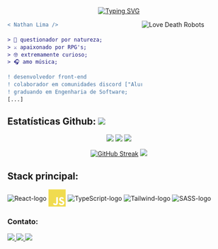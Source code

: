 <p align="center" >
  <a href="[https://git.io/typing-sv](https://git.io/typing-sv)g"><img src="https://readme-typing-svg.demolab.com?font=Roboto+Condensed&size=35&duration=3000&pause=1000&color=a277ff&center=true&vCenter=true&width=450&lines=Sup+fellas+i'm+Nathan+🤙🏾;Front-end+Developer+💻" alt="Typing SVG" /></a>
</p>

<div>
  <img align="right" alt="Love Death Robots" height="200" width="200" src="https://im2.ezgif.com/tmp/ezgif-2-545602f12b.gif">
</div>

<div>
  
  ```diff
  < Nathan Lima /> 
  
  > 🤔 questionador por natureza;
  > ⚔️ apaixonado por RPG's;
  > 🤓 extremamente curioso;
  > 🎧 amo música;
  
  ! ‍desenvolvedor front-end
  ! colaborador em comunidades discord ["Alura", "Juniorland.Tech"];
  ! graduando em Engenharia de Software;
  [...]
```

</div>

## Estatísticas Github: ![](https://komarev.com/ghpvc/?username=NathanlsDev&color=a277ff&style=flat-square&abbreviated=true)

<div align="center">
  <img src="http://github-profile-summary-cards.vercel.app/api/cards/stats?username=NathanlsDev&theme=aura&show_icons=true&rank_icon=percentile&include_all_commits=true" />
  <img src="http://github-profile-summary-cards.vercel.app/api/cards/repos-per-language?username=NathanlsDev&theme=aura&show_icons=true&show_icons=true&hide_border=true&border_radius=10" />
  <img height="195em" src="http://github-profile-summary-cards.vercel.app/api/cards/profile-details?username=NathanlsDev&theme=aura&show_icons=true&card_width=500px" />
</div>

<div align="center">
  
  [![GitHub Streak](https://streak-stats.demolab.com?user=NathanlsDev&theme=aura&hide_border=true&border_radius=7&date_format=j%20M%5B%20Y%5D&card_width=450)](https://git.io/streak-stats)
  <a href="https://discord.com/users/818686819796779059">
    <img style="width: 380px;" src="https://lanyard-profile-readme.vercel.app/api/818686819796779059?theme=aura&animated=true&borderRadius=6px&idleMessage=Probably+doing+something+else...">
  </a>
</div>


## Stack principal:

<div style="display: inline_block">
  <img 
    title="React" 
    align="center" 
    alt="React-logo" 
    height="40" 
    width="40" 
    src="https://cdn.jsdelivr.net/gh/devicons/devicon/icons/react/react-original.svg"/>
  <img 
    title="JavaScript" 
    align="center" 
    alt="Js-logo" 
    height="40" 
    width="40" 
    src="https://raw.githubusercontent.com/devicons/devicon/master/icons/javascript/javascript-plain.svg"/>
  <img 
    title="TypeScript" 
    align="center" 
    alt="TypeScript-logo" 
    height="40" 
    width="40" 
    src="https://cdn.jsdelivr.net/gh/devicons/devicon/icons/typescript/typescript-plain.svg"/>  
  <img 
    title="Tailwind" 
    align="center" 
    alt="Tailwind-logo" 
    height="40" 
    width="40" 
    src="https://cdn.jsdelivr.net/gh/devicons/devicon/icons/tailwindcss/tailwindcss-plain.svg"/>
  <img 
    title="SASS" 
    align="center" 
    alt="SASS-logo" 
    height="40" 
    width="40" 
    src="https://cdn.jsdelivr.net/gh/devicons/devicon/icons/sass/sass-original.svg"/>
</div>

### Contato:

<div>
  <a href="mailto:nathanls.dev@gmail.com" title="Gmail">
    <img 
      src="https://img.shields.io/badge/Gmail-D14836?style=for-the-badge&logo=gmail&logoColor=white" 
      target="_blank"/>
  </a>

  <a href="https://www.linkedin.com/in/NathanlsDev/" target="_blank" rel="external" title="Linkedin">
    <img 
      src="https://img.shields.io/badge/-LinkedIn-%230077B5?style=for-the-badge&logo=linkedin&logoColor=white" 
      target="_blank"/>
  </a>
  <a href="https://twitter.com/nathanlsdev" target="_blank">
    <img src="https://img.shields.io/badge/NathanLSDev-000000?style=for-the-badge&logo=x&logoColor=white">
  </a>
</div>
